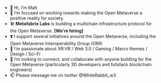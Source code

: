 - 👋 Hi, I’m Matt
- 💜 I’m focused on working towards making the Open Metaverse a positive reality for society. 
- 🛠️ **Metafabrix Labs** is building a multichain infrastructure protocol for the Open Metaverse. **[We're hiring]**
- ❣️ I support several initiatives around the Open Metaverse, including the Open Metaverse Interoperability Group (OMI)
- 🌱 I’m passionate about XR:VR / Web 3.0 / Gaming / Macro themes / Design / Sci-Fi
- 💞️ I’m looking to connect, and collaborate with anyone building for the Open Metaverse (particularly 3D developers and fullstack blockchain engineers)
- 📫 Please message me on twitter @WhiteRabbit_w3 

<!---
WhiteRabbit-w3/WhiteRabbit-w3 is a ✨ special ✨ repository because its `README.md` (this file) appears on your GitHub profile.
You can click the Preview link to take a look at your changes.
--->
